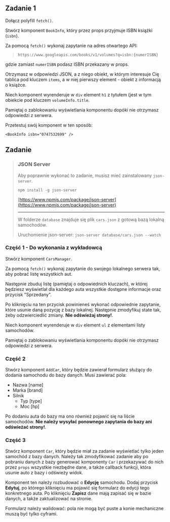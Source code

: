 ## Zadanie 1

Dołącz polyfill `fetch()`.

Stwórz komponent `BookInfo`, który przez props przyjmuje ISBN książki (`isbn`).

Za pomocą `fetch()` wykonaj zapytanie na adres otwartego API:
> `https://www.googleapis.com/books/v1/volumes?q=isbn:{numerISBN}`

gdzie zamiast `numerISBN` podasz ISBN przekazany w props.

Otrzymasz w odpowiedzi JSON, a z niego obiekt, w którym interesuje Cię tablica pod kluczem `items`, a w niej pierwszy element - obiekt z informacją o książce.

Niech komponent wyrenderuje w `div` element `h1` z tytułem (jest w tym obiekcie pod kluczem `volumeInfo.title`.

Pamiętaj o zablokowaniu wyświetlania komponentu dopóki nie otrzymasz odpowiedzi z serwera.

Przetestuj swój komponent w ten sposób:

```JS
<BookInfo isbn="0747532699" />
```


## Zadanie

> ### JSON Server
> Aby poprawnie wykonać to zadanie, musisz mieć zainstalowany `json-server`.
>
> ```shell script
> npm install -g json-server
> ```
> [https://www.npmjs.com/package/json-server](https://www.npmjs.com/package/json-server)
>
> ---
>
> W folderze `database` znajduje się plik `cars.json` z gotową bazą lokalną samochodów.
>
> Uruchomienie json-server: `json-server database/cars.json --watch`


### Część 1 - Do wykonania z wykładowcą

Stwórz komponent `CarsManager`.

Za pomocą `fetch()` wykonaj zapytanie do swojego lokalnego serwera tak, aby pobrać listę wszystkich aut.

Następnie zbuduj listę (pamiętaj o odpowiednich kluczach), w której będziesz wyświetlał dla każdego auta wszystkie dostępne informacje oraz przycisk "Sprzedany".

Po kliknięciu na ten przycisk powinieneś wykonać odpowiednie zapytanie, które usunie daną pozycję z bazy lokalnej. Następnie zmodyfikuj state tak, żeby odzwierciedlić zmiany. **Nie odświeżaj strony!**.

Niech komponent wyrenderuje w `div` element `ul` z elementami listy samochodów.

Pamiętaj o zablokowaniu wyświetlania komponentu dopóki nie otrzymasz odpowiedzi z serwera.


### Część 2

Stwórz komponent `AddCar`, który będzie zawierał formularz służący do dodania samochodu do bazy danych. Musi zawierać pola:

- Nazwa [name]
- Marka [brand]
- Silnik
    - Typ [type]
    - Moc [hp]

Po dodaniu auta do bazy ma ono również pojawić się na liście samochodów. **Nie należy wysyłać ponownego zapytania do bazy ani odświeżać strony!**.


### Część 3

Stwórz komponent `Car`, który będzie miał za zadanie wyświetlać tylko jeden samochód z bazy danych. Należy tak zmodyfikować zadanie aby po pobraniu danych z bazy generować komponenty `Car` i przekazywać do nich przez `props` wszystkie niezbędne dane, a także callback funkcji, która usunie auto z bazy i odświeży widok.

Komponent ten należy rozbudować o **Edycję** samochodu. Dodaj przycisk **Edytuj**, po którego kliknięciu ma pojawić się formularz do edycji tego konkretnego auta. Po kliknięciu **Zapisz** dane mają zapisać się w bazie danych, a także zaktualizować na stronie.

Formularz należy walidować: pola nie mogą być puste a konie mechaniczne muszą być tylko cyframi.
